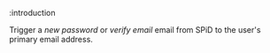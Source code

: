 :introduction

Trigger a *new password* or *verify email* email from SPiD to the user's primary
email address.
